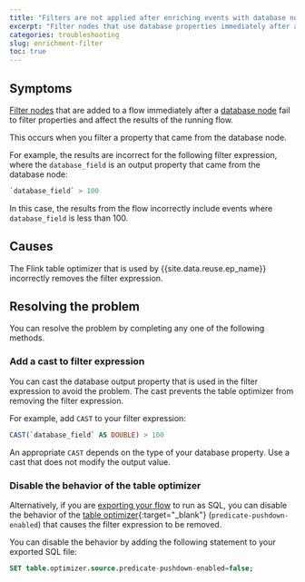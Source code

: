```yaml
---
title: "Filters are not applied after enriching events with database nodes"
excerpt: "Filter nodes that use database properties immediately after a database node fail to fail to filter properties and affect the results of the running flow."
categories: troubleshooting
slug: enrichment-filter
toc: true
---
```


## Symptoms

[Filter nodes](../../nodes/processornodes/#filter) that are added to a flow immediately after a [database node](../../nodes/enrichmentnode) fail to filter properties and affect the results of the running flow.

This occurs when you filter a property that came from the database node.

For example, the results are incorrect for the following filter expression, where the `database_field` is an output property that came from the database node:

```sql
`database_field` > 100
```

In this case, the results from the flow incorrectly include events where `database_field` is less than 100.


## Causes

The Flink table optimizer that is used by {{site.data.reuse.ep_name}} incorrectly removes the filter expression.


## Resolving the problem

You can resolve the problem by completing any one of the following methods.

### Add a cast to filter expression

You can cast the database output property that is used in the filter expression to avoid the problem. The cast prevents the table optimizer from removing the filter expression.

For example, add `CAST` to your filter expression:

```sql
CAST(`database_field` AS DOUBLE) > 100
```

An appropriate `CAST` depends on the type of your database property. Use a cast that does not modify the output value.


### Disable the behavior of the table optimizer

Alternatively, if you are [exporting your flow](../../advanced/exporting-flows) to run as SQL, you can disable the behavior of the [table optimizer](https://nightlies.apache.org/flink/flink-docs-release-1.18/docs/dev/table/config/#table-optimizer-source-predicate-pushdown-enabled){:target="_blank"} (`predicate-pushdown-enabled`) that causes the filter expression to be removed.

You can disable the behavior by adding the following statement to your exported SQL file:

```sql
SET table.optimizer.source.predicate-pushdown-enabled=false;
```

